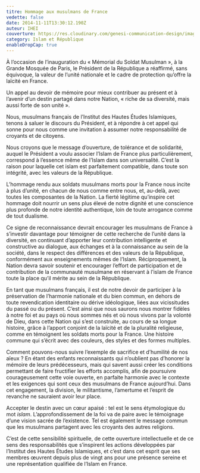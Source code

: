 ```yaml
---
titre: Hommage aux musulmans de France
vedette: false
date: 2014-11-11T13:30:12.190Z
auteur: IHEI
couverture: https://res.cloudinary.com/genesi-communication-design/image/upload/v1619980024/ihei/Hommage_cnw3t4.jpg
category: Islam et République
enableDropCap: true
---
```

À l’occasion de l’inauguration du «&nbsp;Mémorial du Soldat Musulman&nbsp;», à la Grande Mosquée de Paris, le Président de la République a réaffirmé, sans équivoque, la valeur de l’unité nationale et le cadre de protection qu’offre la laïcité en France.

Un appel au devoir de mémoire pour mieux contribuer au présent et à l’avenir d’un destin partagé dans notre Nation, «&nbsp;riche de sa diversité, mais aussi forte de son unité&nbsp;».

Nous, musulmans français de l’Institut des Hautes Études Islamiques, tenons à saluer le discours du Président, et à répondre à cet appel qui sonne pour nous comme une invitation à assumer notre responsabilité de croyants et de citoyens.

Nous croyons que le message d’ouverture, de tolérance et de solidarité, auquel le Président a voulu associer l’Islam de France plus particulièrement, correspond à l’essence même de l’Islam dans son universalité. C’est la raison pour laquelle cet islam est parfaitement compatible, dans toute son intégrité, avec les valeurs de la République.

L’hommage rendu aux soldats musulmans morts pour la France nous incite à plus d’unité, en chacun de nous comme entre nous, et, au-delà, avec toutes les composantes de la Nation. La fierté légitime qu’inspire cet hommage doit nourrir un sens plus élevé de notre dignité et une conscience plus profonde de notre identité authentique, loin de toute arrogance comme de tout dualisme.

Ce signe de reconnaissance devrait encourager les musulmans de France à s’investir davantage pour témoigner de cette recherche de l’unité dans la diversité, en continuant d’apporter leur contribution intelligente et constructive au dialogue, aux échanges et à la connaissance au sein de la société, dans le respect des différences et des valeurs de la République, conformément aux enseignements mêmes de l’Islam. Réciproquement, la Nation devra savoir soutenir et encourager l’effort de participation et de contribution de la communauté musulmane en réservant à l’islam de France toute la place qu’il mérite au sein de la République.

En tant que musulmans français, il est de notre devoir de participer à la préservation de l’harmonie nationale et du bien commun, en dehors de toute revendication identitaire ou dérive idéologique, liées aux vicissitudes du passé ou du présent. C’est ainsi que nous saurons nous montrer fidèles à notre foi et au pays où nous sommes nés et où nous vivons par la volonté de Dieu, dans cette Nation qui s’est construite, au cours de sa longue histoire, grâce à l’apport conjoint de la laïcité et de la pluralité religieuse, comme en témoignent les soldats morts pour la France. Une histoire commune qui s’écrit avec des couleurs, des styles et des formes multiples.

Comment pouvons-nous suivre l’exemple de sacrifice et d’humilité de nos aïeux&nbsp;? En étant des enfants reconnaissants qui n’oublient pas d’honorer la mémoire de leurs prédécesseurs, mais qui savent aussi créer les conditions permettant de faire fructifier les efforts accomplis, afin de poursuivre courageusement cette voie ouverte, en parfaite harmonie avec le contexte et les exigences qui sont ceux des musulmans de France aujourd’hui. Dans cet engagement, la division, le militantisme, l’amertume et l’esprit de revanche ne sauraient avoir leur place.

Accepter le destin avec un cœur apaisé&nbsp;: tel est le sens étymologique du mot *islam*. L’approfondissement de la foi va de paire avec le témoignage d’une vision sacrée de l’existence. Tel est également le message commun que les musulmans partagent avec les croyants des autres religions.

C’est de cette sensibilité spirituelle, de cette ouverture intellectuelle et de ce sens des responsabilités que s’inspirent les actions développées par l’Institut des Hautes Études Islamiques, et c’est dans cet esprit que ses membres œuvrent depuis plus de vingt ans pour une présence sereine et une représentation qualifiée de l’Islam en France.